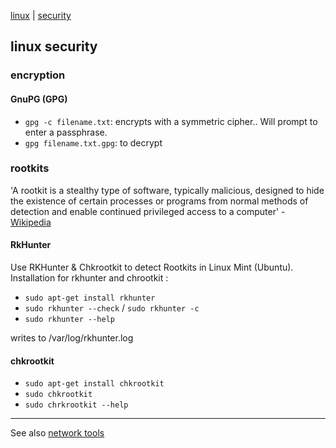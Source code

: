 [linux](index.md) | [security](../security/index.md)

## linux security

### encryption

#### GnuPG (GPG)
- `gpg -c filename.txt`: encrypts with a symmetric cipher.. Will prompt to enter a passphrase.
- `gpg filename.txt.gpg`: to decrypt

### rootkits
'A rootkit is a stealthy type of software, typically malicious, designed to hide the existence of certain processes or programs from normal methods of detection and enable continued privileged access to a computer' -  [Wikipedia](http://en.wikipedia.org/wiki/Rootkit)

#### RkHunter
Use RKHunter & Chkrootkit to detect Rootkits in Linux Mint (Ubuntu).
Installation for rkhunter and chrootkit :

- `sudo apt-get install rkhunter`
- `sudo rkhunter --check` / `sudo rkhunter -c`
- `sudo rkhunter --help`

writes to /var/log/rkhunter.log

#### chkrootkit
- `sudo apt-get install chkrootkit`
- `sudo chkrootkit`
- `sudo chrkrootkit --help`

---

See also [network tools](network.md)

